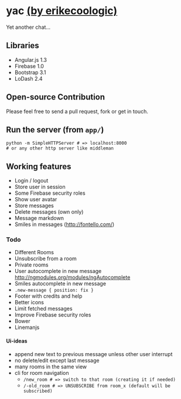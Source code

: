 yac [(by erikecoologic)](https://github.com/ecoologic)
===

Yet another chat...

## Libraries

* Angular.js 1.3
* Firebase 1.0
* Bootstrap 3.1
* LoDash 2.4

## Open-source Contribution

Please feel free to send a pull request, fork or get in touch.

## Run the server (from `app/`)

    python -m SimpleHTTPServer # => localhost:8000
    # or any other http server like middleman

## Working features

* Login / logout
* Store user in session
* Some Firebase security roles
* Show user avatar
* Store messages
* Delete messages (own only)
* Message markdown
* Smiles in messages (http://fontello.com/)

### Todo

* Different Rooms
* Unsubscribe from a room
* Private rooms
* User autocomplete in new message http://ngmodules.org/modules/ngAutocomplete
* Smiles autocomplete in new message
* `.new-message { position: fix }`
* Footer with credits and help
* Better icons
* Limit fetched messages
* Improve Firebase security roles
* Bower
* Linemanjs

#### Ui-ideas

* append new text to previous message unless other user interrupt
* no delete/edit except last message
* many rooms in the same view
* cli for room navigation
  - `/new_room # => switch to that room (creating it if needed)`
  - `/-old_room # => UNSUBSCRIBE from room_x (default will be subscribed)`
